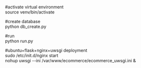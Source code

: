 #activate virtual environment  
source venv/bin/activate  

#create database  
python db_create.py  

#run   
python run.py  

#ubuntu+flask+nginx+uwsgi deployment  
sudo /etc/init.d/nginx start  
nohup uwsgi --ini /var/www/ecommerce/ecommerce_uwsgi.ini &  

